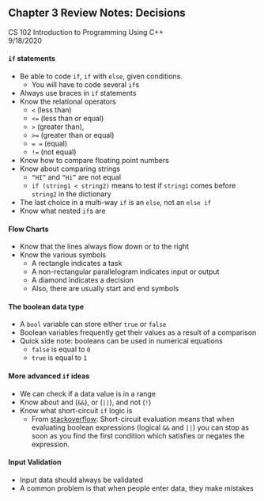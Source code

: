 ## Chapter 3 Review Notes: Decisions
CS 102 Introduction to Programming Using C++  
9/18/2020  

#### ```if``` statements
- Be able to code ```if```, ```if``` with ```else```, given conditions. 
  - You will have to code several ```if```s
- Always use braces in ```if``` statements
- Know the relational operators
  - ```<```  (less than)
  - ```<=```  (less than or equal)
  - ```>```  (greater than),
  - ```>=```  (greater than or equal)
  - ```= =```  (equal)
  - ```!=```  (not equal)
- Know how to compare floating point numbers
- Know about comparing strings
  - ```“HI”``` and ```“Hi”``` are not equal
  - ```if (string1 < string2)``` means to test if ```string1``` comes before ```string2``` in the dictionary
- The last choice in a multi-way ```if``` is an ```else```, not an ```else if```
- Know what nested ```if```s are  

#### Flow Charts
- Know that the lines always flow down or to the right
- Know the various symbols
  - A rectangle indicates a task
  - A non-rectangular parallelogram indicates input or output
  - A diamond indicates a decision
  - Also, there are usually start and end symbols

#### The boolean data type  
- A ```bool``` variable can store either ```true``` or ```false```  
- Boolean variables frequently get their values as a result of a comparison
- Quick side note: booleans can be used in numerical equations
  - ```false``` is equal to ```0```  
  - ```true``` is equal to ```1```  

#### More advanced ```if``` ideas
- We can check if a data value is in a range  
- Know about and (```&&```), or (```||```), and not (```!```)  
- Know what short-circuit ```if``` logic is  
  - From [stackoverflow](https://stackoverflow.com/questions/9344305/what-is-short-circuiting-and-how-is-it-used-when-programming-in-java): Short-circuit evaluation means that when evaluating boolean expressions (logical ```&&``` and ```||```) you can stop as soon as you find the first condition which satisfies or negates the expression.  

#### Input Validation
- Input data should always be validated
- A common problem is that when people enter data, they make mistakes
